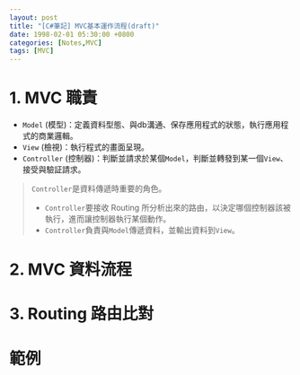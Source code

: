 ```yaml
---
layout: post
title: "[C#筆記] MVC基本運作流程(draft)"
date: 1998-02-01 05:30:00 +0800
categories: [Notes,MVC]
tags: [MVC]
---
```


# 1. MVC 職責

- `Model` (模型)：定義資料型態、與db溝通、保存應用程式的狀態，執行應用程式的商業邏輯。  
- `View` (檢視)：執行程式的畫面呈現。      
- `Controller` (控制器)：判斷並請求於某個`Model`，判斷並轉發到某一個`View`、接受與驗証請求。    

> `Controller`是資料傳遞時重要的角色。      
> - `Controller`要接收 Routing 所分析出來的路由，以決定哪個控制器該被執行，進而讓控制器執行某個動作。     
> - `Controller`負責與`Model`傳遞資料，並輸出資料到`View`。
        
# 2. MVC 資料流程


# 3. Routing 路由比對

# 範例